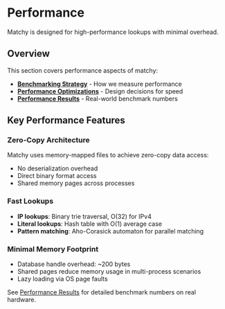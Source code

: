 # Performance

Matchy is designed for high-performance lookups with minimal overhead.

## Overview

This section covers performance aspects of matchy:

- **[Benchmarking Strategy](../benchmarking-strategy.md)** - How we measure performance
- **[Performance Optimizations](../performance-optimizations.md)** - Design decisions for speed
- **[Performance Results](./performance-results.md)** - Real-world benchmark numbers

## Key Performance Features

### Zero-Copy Architecture

Matchy uses memory-mapped files to achieve zero-copy data access:
- No deserialization overhead
- Direct binary format access
- Shared memory pages across processes

### Fast Lookups

- **IP lookups**: Binary trie traversal, O(32) for IPv4
- **Literal lookups**: Hash table with O(1) average case
- **Pattern matching**: Aho-Corasick automaton for parallel matching

### Minimal Memory Footprint

- Database handle overhead: ~200 bytes
- Shared pages reduce memory usage in multi-process scenarios
- Lazy loading via OS page faults

See [Performance Results](./performance-results.md) for detailed benchmark numbers on real hardware.
